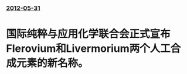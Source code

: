 ### [2012-05-31](/news/2012/05/31/index.md)

##### 
#  国际纯粹与应用化学联合会正式宣布Flerovium和Livermorium两个人工合成元素的新名称。



